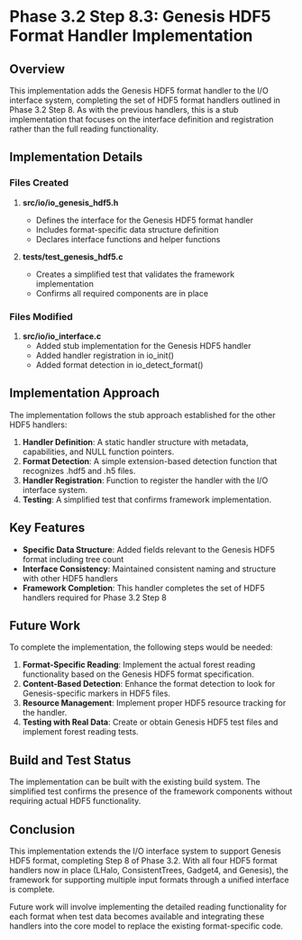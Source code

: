# Phase 3.2 Step 8.3: Genesis HDF5 Format Handler Implementation

## Overview

This implementation adds the Genesis HDF5 format handler to the I/O interface system, completing the set of HDF5 format handlers outlined in Phase 3.2 Step 8. As with the previous handlers, this is a stub implementation that focuses on the interface definition and registration rather than the full reading functionality.

## Implementation Details

### Files Created

1. **src/io/io_genesis_hdf5.h**
   - Defines the interface for the Genesis HDF5 format handler
   - Includes format-specific data structure definition
   - Declares interface functions and helper functions

2. **tests/test_genesis_hdf5.c**
   - Creates a simplified test that validates the framework implementation
   - Confirms all required components are in place

### Files Modified

1. **src/io/io_interface.c**
   - Added stub implementation for the Genesis HDF5 handler
   - Added handler registration in io_init()
   - Added format detection in io_detect_format()

## Implementation Approach

The implementation follows the stub approach established for the other HDF5 handlers:

1. **Handler Definition**: A static handler structure with metadata, capabilities, and NULL function pointers.
2. **Format Detection**: A simple extension-based detection function that recognizes .hdf5 and .h5 files.
3. **Handler Registration**: Function to register the handler with the I/O interface system.
4. **Testing**: A simplified test that confirms framework implementation.

## Key Features

- **Specific Data Structure**: Added fields relevant to the Genesis HDF5 format including tree count
- **Interface Consistency**: Maintained consistent naming and structure with other HDF5 handlers
- **Framework Completion**: This handler completes the set of HDF5 handlers required for Phase 3.2 Step 8

## Future Work

To complete the implementation, the following steps would be needed:

1. **Format-Specific Reading**: Implement the actual forest reading functionality based on the Genesis HDF5 format specification.
2. **Content-Based Detection**: Enhance the format detection to look for Genesis-specific markers in HDF5 files.
3. **Resource Management**: Implement proper HDF5 resource tracking for the handler.
4. **Testing with Real Data**: Create or obtain Genesis HDF5 test files and implement forest reading tests.

## Build and Test Status

The implementation can be built with the existing build system. The simplified test confirms the presence of the framework components without requiring actual HDF5 functionality.

## Conclusion

This implementation extends the I/O interface system to support Genesis HDF5 format, completing Step 8 of Phase 3.2. With all four HDF5 format handlers now in place (LHalo, ConsistentTrees, Gadget4, and Genesis), the framework for supporting multiple input formats through a unified interface is complete. 

Future work will involve implementing the detailed reading functionality for each format when test data becomes available and integrating these handlers into the core model to replace the existing format-specific code.